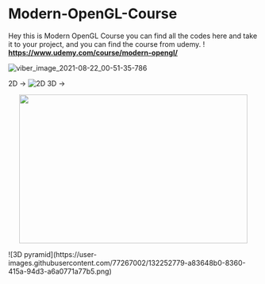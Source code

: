 # Modern-OpenGL-Course
Hey this is Modern OpenGL Course you can find all the codes here and take it to your project, and you can find the course from udemy. !
**https://www.udemy.com/course/modern-opengl/**

![viber_image_2021-08-22_00-51-35-786](https://user-images.githubusercontent.com/77267002/132252401-b7913c82-d2a4-4962-971c-de5b3dca6773.jpg)

2D ->
![2D](https://user-images.githubusercontent.com/77267002/132252754-5cc21962-53a0-406a-978d-dac71ce47a74.png)
3D ->
<p align="center">
  <img width="460" height="300" src="https://user-images.githubusercontent.com/77267002/132252770-f56740d0-95b6-40a0-896f-60de98e2c1a6.png">
</p>
![3D pyramid](https://user-images.githubusercontent.com/77267002/132252779-a83648b0-8360-415a-94d3-a6a0771a77b5.png)

